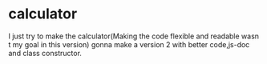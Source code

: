 # calculator
I just try to make the calculator(Making the code flexible and readable wasn t my goal in this version) 
gonna make a version 2 with better code,js-doc and class constructor.
